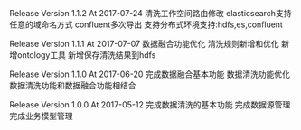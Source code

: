 Release Version 1.1.2 At 2017-07-24
清洗工作空间路由修改
elasticsearch支持任意的域命名方式
confluent多次导出
支持分布式环境支持:hdfs,es,confluent

Release Version 1.1.1 At 2017-07-07
数据融合功能优化
清洗规则新增和优化
新增ontology工具
新增保存清洗结果到hdfs

Release Version 1.1.0 At 2017-06-20
完成数据融合基本功能
数据清洗功能优化
数据清洗功能和数据融合功能相结合

Release Version 1.0.0 At 2017-05-12
完成数据清洗的基本功能
完成数据源管理
完成业务模型管理
